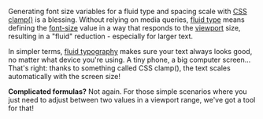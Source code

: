 Generating font size variables for a fluid type and spacing scale with [CSS clamp()](https://developer.mozilla.org/en-US/docs/Web/CSS/clamp) is a blessing. Without relying on media queries, [fluid type](https://www.madebymike.com.au/writing/fluid-type-calc-examples/) means defining the [font-size](https://developer.mozilla.org/en-US/docs/Web/CSS/font-size) value in a way that responds to the [viewport](https://developer.mozilla.org/en-US/docs/Web/CSS/Viewport_concepts) size, resulting in a "fluid" reduction - especially for larger text. 

In simpler terms, [fluid typography](https://pressable.com/fluid-typography-understanding-what-it-is-why-and-how-to-use-it/) makes sure your text always looks good, no matter what device you're using. A tiny phone, a big computer screen... That's right: thanks to something called CSS clamp(), the text scales automatically with the screen size!

**Complicated formulas?** Not again. For those simple scenarios where you just need to adjust between two values in a viewport range, we've got a tool for that!
